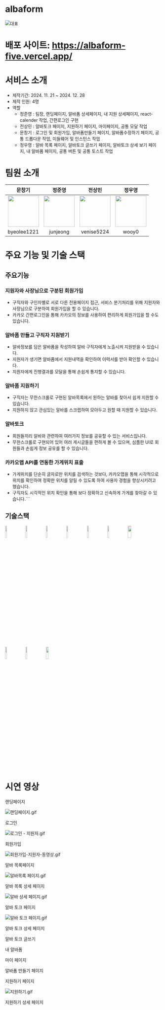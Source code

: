 # albaform

![대표](https://github.com/user-attachments/assets/6b62a4cb-a645-430a-ac82-3d117d53fe17)

# 배포 사이트: https://albaform-five.vercel.app/

# 서비스 소개

- 제작기간: 2024. 11. 21 ~ 2024. 12. 28
- 제작 인원: 4명
- 역할
    - 정준영 : 팀장, 랜딩페이지, 알바폼 상세페이지, 내 지원 상세페이지, react-calender 작업, 간편로그인 구현
    - 전상민 : 알바토크 페이지, 지원하기 페이지, 마이페이지, 공통 모달 작업
    - 문창기 : 로그인 및 회원가입, 알바폼만들기 페이지, 알바폼수정하기 페이지, 공통 드롭다운 작업, 미들웨어 및 인스턴스 작업
    - 정우영 : 알바 목록 페이지, 알바토크 글쓰기 페이지, 알바토크 상세 보기 페이지, 내 알바폼 페이지, 공통 버튼 및 공통 토스트 작업

# 팀원 소개

| 문창기 | 정준영 | 전상민 | 정우영 | 
| :---: | :---: | :---: | :---: |
|<img src="https://avatars.githubusercontent.com/u/126491953?v=4" width="100" height="100">|<img src="https://avatars.githubusercontent.com/u/81373171?v=4" width="100" height="100">|<img src="https://avatars.githubusercontent.com/u/174448906?v=4" width="100" height="100">|<img src="https://avatars.githubusercontent.com/u/79072510?v=4" width="100" height="100">|
|byeolee1221|junjeong|venise5224|wooy0|

# 주요 기능 및 기술 스택

## 주요기능

### 지원자와 사장님으로 구분된 회원가입

- 구직자와 구인자별로 서로 다른 전용페이지 접근, 서비스 분기처리를 위해 지원자와 사장님으로 구분하여 회원가입을 할 수 있습니다.
- 카카오 간편로그인을 통해 카카오의 정보를 사용하여 편리하게 회원가입을 할 수도 있습니다.

### 알바폼 만들고 구직자 지원받기

- 알바정보를 담은 알바폼을 작성하여 알바 구직자에게 노출시켜 지원받을 수 있습니다.
- 지원자가 생기면 알바폼에서 지원내역을 확인하여 이력서를 받아 확인할 수 있습니다.
- 지원자에게 진행결과를 모달을 통해 손쉽게 통지할 수 있습니다.

### 알바폼 지원하기

- 구직자는 무한스크롤로 구현된 알바목록에서 원하는 알바를 찾아서 쉽게 지원할 수 있습니다.
- 지원하지 않고 관심있는 알바를 스크랩하여 모아두고 원할 때 지원할 수 있습니다.

### 알바토크

- 회원들끼리 알바와 관련하여 여러가지 정보를 공유할 수 있는 서비스입니다.
- 무한스크롤로 구현되어 있어 여러 게시글들을 편하게 볼 수 있으며, 심플한 UI로 회원들과 손쉽게 정보 공유를 할 수 있습니다.

### 카카오맵 API를 연동한 가게위치 표출

- 가게위치를 단순히 글자로만 위치를 검색하는 것보다, 카카오맵을 통해 시각적으로 위치를 확인하여 정확한 위치를 알릴 수 있도록 하여 사용자 경험을 향상시키려고 했습니다.
- 구직자도 시각적인 위치 확인을 통해 보다 정확하고 신속하게 가게를 찾아갈 수 있습니다.```

## 기술스택

<img src="https://github.com/user-attachments/assets/bc73becf-117b-473c-ac99-25e7076f54f6" width="10%" height="10%"> &nbsp;&nbsp;
<img src="https://github.com/user-attachments/assets/6d770581-15e8-405e-81d3-7e0e7451a2f2" width="10%" height="10%"> &nbsp;&nbsp;
<img src="https://github.com/user-attachments/assets/c35c92b2-2070-4196-8964-c84864fae752" width="10%" height="10%"> &nbsp;&nbsp;
<img src="https://github.com/user-attachments/assets/91820898-62f6-4965-9a84-047bbcae7598" width="10%" height="10%"> &nbsp;&nbsp;
<img src="https://github.com/user-attachments/assets/00d84e07-3e18-4a82-b147-bd0d4330f350" width="10%" height="10%"> &nbsp;&nbsp;
<img src="https://github.com/user-attachments/assets/467d8a77-1e28-4c6d-9bc6-b7e520b8551c" width="10%" height="10%"> &nbsp;&nbsp;
<img src="https://github.com/user-attachments/assets/f38e0e0e-78e7-4602-bbea-03f277f9497f" width="15%" height="10%"> &nbsp;&nbsp;
<img src="https://github.com/user-attachments/assets/3d567d52-2883-450b-ac3f-d124bbc79689" width="10%" height="10%"> &nbsp;&nbsp;
<img src="https://github.com/user-attachments/assets/4eeacf3f-e690-43b3-aa52-18c8646497a5" width="10%" height="10%"> &nbsp;&nbsp;
<img src="https://github.com/user-attachments/assets/6266651b-3fe4-4dcb-ae77-1c05da773eac" width="12%" height="10%">

# 시연 영상

랜딩페이지

![랜딩페이지.gif](https://prod-files-secure.s3.us-west-2.amazonaws.com/7d9a1105-43f0-4706-8d4d-219c231d3a47/1714a3bb-715d-4ff7-ba2a-d1bf7eec6664/%EB%9E%9C%EB%94%A9%ED%8E%98%EC%9D%B4%EC%A7%80.gif)

로그인

![로그인 - 지원자.gif](https://prod-files-secure.s3.us-west-2.amazonaws.com/7d9a1105-43f0-4706-8d4d-219c231d3a47/a913892a-f593-40a2-878f-335ca11d4918/%EB%A1%9C%EA%B7%B8%EC%9D%B8_-_%EC%A7%80%EC%9B%90%EC%9E%90.gif)

회원가입

![회원가입-지원자-동영상.gif](https://prod-files-secure.s3.us-west-2.amazonaws.com/7d9a1105-43f0-4706-8d4d-219c231d3a47/ea7fbe1f-d388-4bf1-bae9-17334edce36e/%ED%9A%8C%EC%9B%90%EA%B0%80%EC%9E%85-%EC%A7%80%EC%9B%90%EC%9E%90-%EB%8F%99%EC%98%81%EC%83%81.gif)

알바 목록페이지

![알바목록 페이지.gif](https://prod-files-secure.s3.us-west-2.amazonaws.com/7d9a1105-43f0-4706-8d4d-219c231d3a47/018052fe-5127-424f-b948-8a6abe5154e9/%EC%95%8C%EB%B0%94%EB%AA%A9%EB%A1%9D_%ED%8E%98%EC%9D%B4%EC%A7%80.gif)

알바 목록 상세 페이지

![알바 상세 페이지.gif](https://prod-files-secure.s3.us-west-2.amazonaws.com/7d9a1105-43f0-4706-8d4d-219c231d3a47/178e8632-c453-482c-9402-7948506dc970/%EC%95%8C%EB%B0%94_%EC%83%81%EC%84%B8_%ED%8E%98%EC%9D%B4%EC%A7%80.gif)

알바 토크 페이지

![알바 토크 페이지.gif](https://prod-files-secure.s3.us-west-2.amazonaws.com/7d9a1105-43f0-4706-8d4d-219c231d3a47/528df183-e353-4c57-9d64-d5e60a272e6b/%EC%95%8C%EB%B0%94_%ED%86%A0%ED%81%AC_%ED%8E%98%EC%9D%B4%EC%A7%80.gif)

알바 토크 상세 페이지

[]()

알바 토크 글쓰기

내 알바폼

마이 페이지

알바폼 만들기 페이지

지원하기 페이지

![지원하기.gif](https://prod-files-secure.s3.us-west-2.amazonaws.com/7d9a1105-43f0-4706-8d4d-219c231d3a47/c2ccd13c-ec72-44fa-9a49-987112744664/%EC%A7%80%EC%9B%90%ED%95%98%EA%B8%B0.gif)

지원하기 상세 페이지
